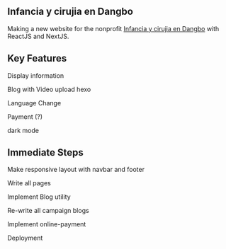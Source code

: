 ## Infancia y cirujia en Dangbo

Making a new website for the nonprofit [Infancia y cirujia en Dangbo](https://infanciaycirugiaendangbo.org/) with ReactJS and NextJS.

## Key Features

Display information

Blog with Video upload hexo

Language Change

Payment (?)

dark mode

## Immediate Steps 

Make responsive layout with navbar and footer

Write all pages

Implement Blog utility

Re-write all campaign blogs

Implement online-payment

Deployment